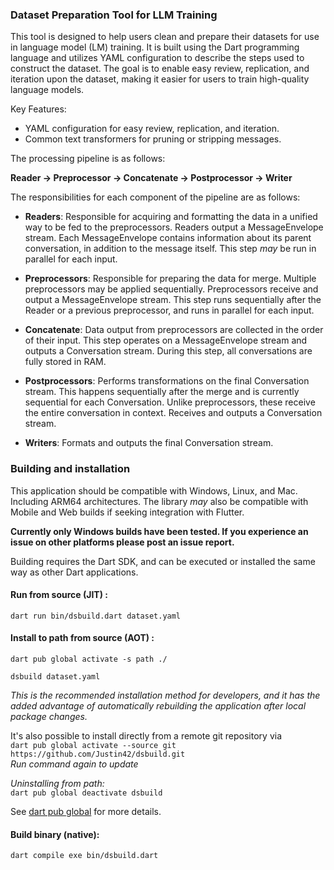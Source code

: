 ### Dataset Preparation Tool for LLM Training

This tool is designed to help users clean and prepare their datasets for use in language model (LM) training. It is
built using the Dart programming language and utilizes YAML configuration to describe the steps used to construct the
dataset. The goal is to enable easy review, replication, and iteration upon the dataset, making it easier for users to
train high-quality language models.

Key Features:

- YAML configuration for easy review, replication, and iteration.
- Common text transformers for pruning or stripping messages.

The processing pipeline is as follows:

**Reader -> Preprocessor -> Concatenate -> Postprocessor -> Writer**

The responsibilities for each component of the pipeline are as follows:

- **Readers**: Responsible for acquiring and formatting the data in a unified way to be fed to the preprocessors.
  Readers output a MessageEnvelope stream. Each MessageEnvelope contains information about its parent conversation, in
  addition to the message itself. This step *may* be run in parallel for each input.


- **Preprocessors**: Responsible for preparing the data for merge. Multiple preprocessors may be applied sequentially.
  Preprocessors receive and output a MessageEnvelope stream. This step runs sequentially after the Reader or a previous
  preprocessor, and runs in parallel for each input.


- **Concatenate**: Data output from preprocessors are collected in the order of their input. This step operates on a
  MessageEnvelope stream and outputs a Conversation stream. During this step, all conversations are fully stored in RAM.


- **Postprocessors**: Performs transformations on the final Conversation stream. This happens sequentially after the
  merge and is currently sequential for each Conversation. Unlike preprocessors, these receive the entire conversation
  in context. Receives and outputs a Conversation stream.


- **Writers**: Formats and outputs the final Conversation stream.

### Building and installation

This application should be compatible with Windows, Linux, and Mac. Including ARM64
architectures.
The library *may* also be compatible with Mobile and Web builds if seeking integration with Flutter.

**Currently only Windows builds have been tested. If you experience an issue on other platforms please post an issue
report.**

Building requires the Dart SDK, and can be executed or installed the same way as other Dart applications.

#### Run from source (JIT) :

`dart run bin/dsbuild.dart dataset.yaml`

#### Install to path from source (AOT) :

`dart pub global activate -s path ./`

`dsbuild dataset.yaml`

*This is the recommended installation method for developers, and it has the added advantage of automatically rebuilding
the application after local package changes.*

It's also possible to install directly from a remote git repository via\
`dart pub global activate --source git https://github.com/Justin42/dsbuild.git` \
*Run command again to update*

*Uninstalling from path:*\
`dart pub global deactivate dsbuild`

See [dart pub global](https://dart.dev/tools/pub/cmd/pub-globa) for more details.

#### Build binary (native):

`dart compile exe bin/dsbuild.dart`